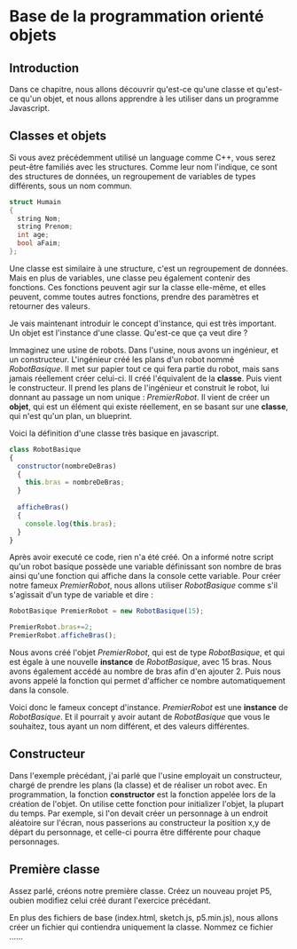 # Base de la programmation orienté objets

## Introduction

Dans ce chapitre, nous allons découvrir qu'est-ce qu'une classe et qu'est-ce qu'un objet, et nous allons apprendre à les utiliser dans un programme Javascript.

## Classes et objets

Si vous avez précédemment utilisé un language comme C++, vous serez peut-être familiés avec les structures.
Comme leur nom l'indique, ce sont des structures de données, un regroupement de variables de types différents, sous un nom commun.
```c++
struct Humain
{
  string Nom;
  string Prenom;
  int age;
  bool aFaim;
};
```

Une classe est similaire à une structure, c'est un regroupement de données. Mais en plus de variables, une classe peu également contenir des fonctions.
Ces fonctions peuvent agir sur la classe elle-même, et elles peuvent, comme toutes autres fonctions, prendre des paramètres et retourner des valeurs.

Je vais maintenant introduir le concept d'instance, qui est très important.
Un objet est l'instance d'une classe. Qu'est-ce que ça veut dire ?

Immaginez une usine de robots.
Dans l'usine, nous avons un ingénieur, et un constructeur.
L'ingénieur créé les plans d'un robot nommé *RobotBasique*. Il met sur papier tout ce qui fera partie du robot, mais sans jamais réellement créer celui-ci. Il créé l'équivalent de la **classe**.
Puis vient le constructeur. Il prend les plans de l'ingénieur et construit le robot, lui donnant au passage un nom unique : *PremierRobot*. Il vient de créer un **objet**, qui est un élément qui existe réellement, en se basant sur une **classe**, qui n'est qu'un plan, un blueprint.

Voici la définition d'une classe très basique en javascript.

```javascript
class RobotBasique
{
  constructor(nombreDeBras)
  {
    this.bras = nombreDeBras;
  }
  
  afficheBras()
  {
    console.log(this.bras);
  }
}
```

Après avoir executé ce code, rien n'a été créé. On a informé notre script qu'un robot basique possède une variable définissant son nombre de bras ainsi qu'une fonction qui affiche dans la console cette variable.
Pour créer notre fameux *PremierRobot*, nous allons utiliser *RobotBasique* comme s'il s'agissait d'un type de variable et dire :

```javascript
RobotBasique PremierRobot = new RobotBasique(15);

PremierRobot.bras+=2;
PremierRobot.afficheBras();
```
Nous avons créé l'objet *PremierRobot*, qui est de type *RobotBasique*, et qui est égale à une nouvelle **instance** de *RobotBasique*, avec 15 bras.
Nous avons également accédé au nombre de bras afin d'en ajouter 2. Puis nous avons appelé la fonction qui permet d'afficher ce nombre automatiquement dans la console.

Voici donc le fameux concept d'instance. *PremierRobot* est une **instance** de *RobotBasique*. Et il pourrait y avoir autant de *RobotBasique* que vous le souhaitez, tous ayant un nom différent, et des valeurs différentes.


## Constructeur

Dans l'exemple précédant, j'ai parlé que l'usine employait un constructeur, chargé de prendre les plans (la classe) et de réaliser un robot avec.
En programmation, la fonction **constructor** est la fonction appelée lors de la création de l'objet.
On utilise cette fonction pour initializer l'objet, la plupart du temps. Par exemple, si l'on devait créer un personnage à un endroit aléatoire sur l'écran, nous passerions au constructeur la position x,y de départ du personnage, et celle-ci pourra être différente pour chaque personnages.


## Première classe

Assez parlé, créons notre première classe.
Créez un nouveau projet P5, oubien modifiez celui créé durant l'exercice précédant.

En plus des fichiers de base (index.html, sketch.js, p5.min.js), nous allons créer un fichier qui contiendra uniquement la classe. Nommez ce fichier ......
